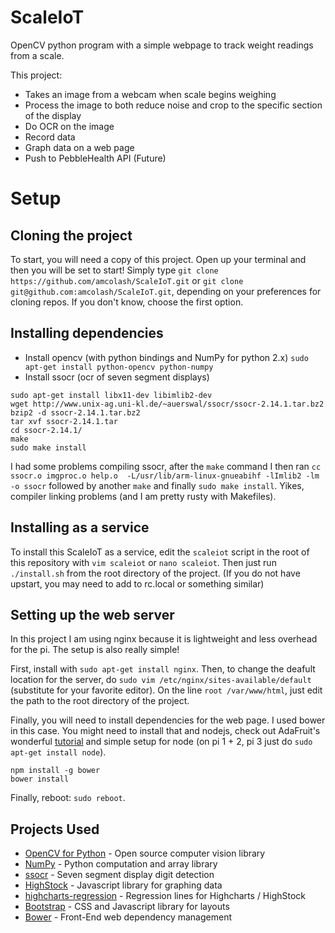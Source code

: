 # ScaleIoT
OpenCV python program with a simple webpage to track weight readings from a scale.

This project:
- Takes an image from a webcam when scale begins weighing
- Process the image to both reduce noise and crop to the specific section of the display
- Do OCR on the image
- Record data
- Graph data on a web page
- Push to PebbleHealth API (Future)

# Setup

## Cloning the project
To start, you will need a copy of this project. Open up your terminal and then you will be set to start! Simply type `git clone https://github.com/amcolash/ScaleIoT.git` or `git clone git@github.com:amcolash/ScaleIoT.git`, depending on your preferences for cloning repos. If you don't know, choose the first option.

## Installing dependencies
- Install opencv (with python bindings and NumPy for python 2.x)
  `sudo apt-get install python-opencv python-numpy`
- Install ssocr (ocr of seven segment displays)
```
sudo apt-get install libx11-dev libimlib2-dev
wget http://www.unix-ag.uni-kl.de/~auerswal/ssocr/ssocr-2.14.1.tar.bz2
bzip2 -d ssocr-2.14.1.tar.bz2
tar xvf ssocr-2.14.1.tar
cd ssocr-2.14.1/
make
sudo make install
```

I had some problems compiling ssocr, after the `make` command I then ran `cc   ssocr.o imgproc.o help.o  -L/usr/lib/arm-linux-gnueabihf -lImlib2 -lm -o ssocr` followed by another `make` and finally `sudo make install`. Yikes, compiler linking problems (and I am pretty rusty with Makefiles).

## Installing as a service
To install this ScaleIoT as a service, edit the `scaleiot` script in the root of this repository with `vim scaleiot` or `nano scaleiot`. Then just run `./install.sh` from the root directory of the project. (If you do not have upstart, you may need to add to rc.local or something similar)

## Setting up the web server
In this project I am using nginx because it is lightweight and less overhead for the pi. The setup is also really simple!

First, install with `sudo apt-get install nginx`. Then, to change the deafult location for the server, do `sudo vim /etc/nginx/sites-available/default` (substitute for your favorite editor). On the line `root /var/www/html`, just edit the path to the root directory of the project.

Finally, you will need to install dependencies for the web page. I used bower in this case. You might need to install that and nodejs, check out AdaFruit's wonderful [tutorial](https://learn.adafruit.com/node-embedded-development/installing-node-dot-js) and simple setup for node (on pi 1 + 2, pi 3 just do `sudo apt-get install node`).
```
npm install -g bower
bower install
```

Finally, reboot: `sudo reboot`.

## Projects Used
- [OpenCV for Python](http://opencv.org/) - Open source computer vision library
- [NumPy](http://www.numpy.org/) - Python computation and array library
- [ssocr](https://www.unix-ag.uni-kl.de/~auerswal/ssocr/) - Seven segment display digit detection
- [HighStock](http://www.highcharts.com/products/highstock) - Javascript library for graphing data
- [highcharts-regression](https://github.com/streamlinesocial/highcharts-regression) - Regression lines for Highcharts / HighStock
- [Bootstrap](http://getbootstrap.com/) - CSS and Javascript library for layouts
- [Bower](http://bower.io/) - Front-End web dependency management

